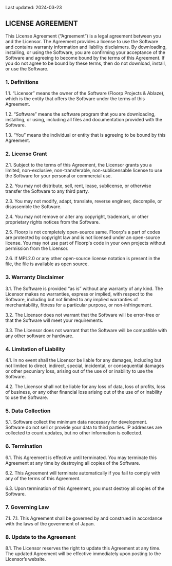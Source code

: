 Last updated: 2024-03-23

## LICENSE AGREEMENT

This License Agreement (“Agreement”) is a legal agreement between you and the Licensor. The Agreement provides a license to use the Software and contains warranty information and liability disclaimers. By downloading, installing, or using the Software, you are confirming your acceptance of the Software and agreeing to become bound by the terms of this Agreement. If you do not agree to be bound by these terms, then do not download, install, or use the Software.

### 1. Definitions

1.1. “Licensor” means the owner of the Software (Floorp Projects & Ablaze), which is the entity that offers the Software under the terms of this Agreement.

1.2. “Software” means the software program that you are downloading, installing, or using, including all files and documentation provided with the Software.

1.3. “You” means the individual or entity that is agreeing to be bound by this Agreement.

### 2. License Grant

2.1. Subject to the terms of this Agreement, the Licensor grants you a limited, non-exclusive, non-transferable, non-sublicensable license to use the Software for your personal or commercial use.

2.2. You may not distribute, sell, rent, lease, sublicense, or otherwise transfer the Software to any third party.

2.3. You may not modify, adapt, translate, reverse engineer, decompile, or disassemble the Software.

2.4. You may not remove or alter any copyright, trademark, or other proprietary rights notices from the Software.

2.5. Floorp is not completely open-source same. Floorp's a part of codes are protected by copyright law and is not licensed under an open-source license. You may not use part of Floorp's code in your own projects without permission from the Licensor.

2.6. If MPL2.0 or any other open-source license notation is present in the file, the file is available as open source.

### 3. Warranty Disclaimer

3.1. The Software is provided “as is” without any warranty of any kind. The Licensor makes no warranties, express or implied, with respect to the Software, including but not limited to any implied warranties of merchantability, fitness for a particular purpose, or non-infringement.

3.2. The Licensor does not warrant that the Software will be error-free or that the Software will meet your requirements.

3.3. The Licensor does not warrant that the Software will be compatible with any other software or hardware.

### 4. Limitation of Liability

4.1. In no event shall the Licensor be liable for any damages, including but not limited to direct, indirect, special, incidental, or consequential damages or other pecuniary loss, arising out of the use of or inability to use the Software.

4.2. The Licensor shall not be liable for any loss of data, loss of profits, loss of business, or any other financial loss arising out of the use of or inability to use the Software.

### 5. Data Collection

5.1. Software collect the minimum data necessary for development. Software do not sell or provide your data to third parties. IP addresses are collected to count updates, but no other information is collected.

### 6. Termination

6.1. This Agreement is effective until terminated. You may terminate this Agreement at any time by destroying all copies of the Software.

6.2. This Agreement will terminate automatically if you fail to comply with any of the terms of this Agreement.

6.3. Upon termination of this Agreement, you must destroy all copies of the Software.

### 7. Governing Law

7.1. 7.1. This Agreement shall be governed by and construed in accordance with the laws of the government of Japan.

### 8. Update to the Agreement

8.1. The Licensor reserves the right to update this Agreement at any time. The updated Agreement will be effective immediately upon posting to the Licensor’s website.
